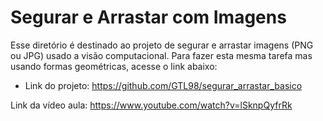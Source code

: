 # Segurar e Arrastar com Imagens

Esse diretório é destinado ao projeto de segurar e arrastar imagens (PNG ou JPG) usado a visão computacional. Para fazer esta mesma tarefa mas usando formas geométricas, acesse o link abaixo:
  - Link do projeto: https://github.com/GTL98/segurar_arrastar_basico

Link da vídeo aula: https://www.youtube.com/watch?v=lSknpQyfrRk
